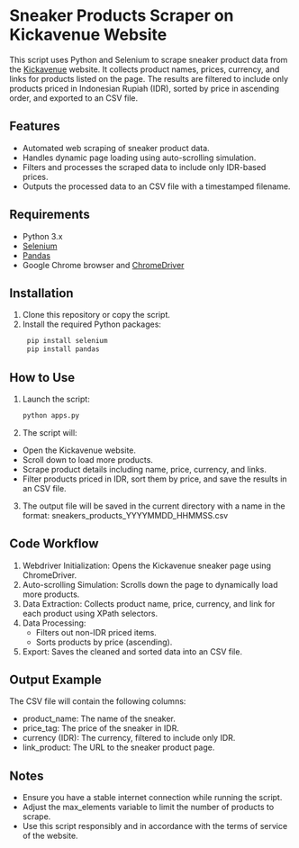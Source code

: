   # Sneaker Products Scraper on Kickavenue Website

This script uses Python and Selenium to scrape sneaker product data from the [Kickavenue](https://www.kickavenue.com/search/sneakers?sort_by=featured_item_score_desc&keyword=) website. It collects product names, prices, currency, and links for products listed on the page. The results are filtered to include only products priced in Indonesian Rupiah (IDR), sorted by price in ascending order, and exported to an CSV file.

## Features
- Automated web scraping of sneaker product data.
- Handles dynamic page loading using auto-scrolling simulation.
- Filters and processes the scraped data to include only IDR-based prices.
- Outputs the processed data to an CSV file with a timestamped filename.

## Requirements
- Python 3.x
- [Selenium](https://pypi.org/project/selenium/)
- [Pandas](https://pandas.pydata.org/)
- Google Chrome browser and [ChromeDriver](https://sites.google.com/chromium.org/driver/)

## Installation
1. Clone this repository or copy the script.
2. Install the required Python packages:
   ```bash 
    pip install selenium
    pip install pandas
    ```

 ## How to Use
 1. Launch the script:
    ```bash 
    python apps.py
    ```
2. The script will:
- Open the Kickavenue website.
- Scroll down to load more products.
- Scrape product details including name, price, currency, and links.
- Filter products priced in IDR, sort them by price, and save the results in an CSV file.
3. The output file will be saved in the current directory with a name in the format:
sneakers_products_YYYYMMDD_HHMMSS.csv

## Code Workflow
1. Webdriver Initialization: Opens the Kickavenue sneaker page using ChromeDriver.
2. Auto-scrolling Simulation: Scrolls down the page to dynamically load more products.
3. Data Extraction: Collects product name, price, currency, and link for each product using XPath selectors.
4. Data Processing:
    - Filters out non-IDR priced items.
    - Sorts products by price (ascending).
5. Export: Saves the cleaned and sorted data into an CSV file.

## Output Example
The CSV file will contain the following columns:
- product_name: The name of the sneaker.
- price_tag: The price of the sneaker in IDR.
- currency (IDR): The currency, filtered to include only IDR.
- link_product: The URL to the sneaker product page.

## Notes
- Ensure you have a stable internet connection while running the script.
- Adjust the max_elements variable to limit the number of products to scrape.
- Use this script responsibly and in accordance with the terms of service of the website.